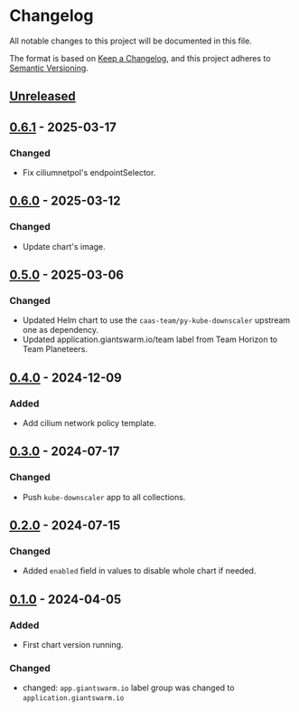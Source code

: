 # Changelog

All notable changes to this project will be documented in this file.

The format is based on [Keep a Changelog](https://keepachangelog.com/en/1.0.0/),
and this project adheres to [Semantic Versioning](https://semver.org/spec/v2.0.0.html).

## [Unreleased]

## [0.6.1] - 2025-03-17

### Changed

- Fix ciliumnetpol's endpointSelector.

## [0.6.0] - 2025-03-12

### Changed

- Update chart's image.

## [0.5.0] - 2025-03-06

### Changed

- Updated Helm chart to use the `caas-team/py-kube-downscaler` upstream one as dependency.
- Updated application.giantswarm.io/team label from Team Horizon to Team Planeteers.

## [0.4.0] - 2024-12-09

### Added

- Add cilium network policy template.

## [0.3.0] - 2024-07-17

### Changed

- Push `kube-downscaler` app to all collections.

## [0.2.0] - 2024-07-15

### Changed

- Added `enabled` field in values to disable whole chart if needed.

## [0.1.0] - 2024-04-05

### Added

- First chart version running.

### Changed

- changed: `app.giantswarm.io` label group was changed to `application.giantswarm.io`

[Unreleased]: https://github.com/giantswarm/kube-downscaler-app/compare/v0.6.1...HEAD
[0.6.1]: https://github.com/giantswarm/kube-downscaler-app/compare/v0.6.0...v0.6.1
[0.6.0]: https://github.com/giantswarm/kube-downscaler-app/compare/v0.5.0...v0.6.0
[0.5.0]: https://github.com/giantswarm/kube-downscaler-app/compare/v0.4.0...v0.5.0
[0.4.0]: https://github.com/giantswarm/kube-downscaler-app/compare/v0.3.0...v0.4.0
[0.3.0]: https://github.com/giantswarm/kube-downscaler-app/compare/v0.2.0...v0.3.0
[0.2.0]: https://github.com/giantswarm/kube-downscaler-app/compare/v0.1.0...v0.2.0
[0.1.0]: https://github.com/giantswarm/kube-downscaler-app/releases/tag/v0.1.0
